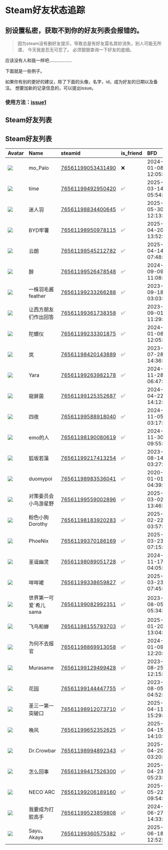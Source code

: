 # Steam好友状态追踪
## 别设置私密，获取不到你的好友列表会报错的。

> 因为steam没有删好友提示，导致总是有好友莫名其妙消失，别人可能无所谓，
> 今天我是忍无可忍了。 必须狠狠查询一下好友的底细。

应该没有人和我一样吧………………

下面就是一些例子。

如果你有别的更好的建议，除了下面的头像，名字，id，成为好友的日期以及备注。 想要加新的记录信息的，可以提出issue。

### 使用方法：[issue1](https://github.com/systemannounce/SteamFriends/issues/1)

## Steam好友列表


## Steam好友列表
| Avatar                                                                            | Name          | steamid                                                                     | is_friend   | BFD                 | removed_time        | Remark   |
|:----------------------------------------------------------------------------------|:--------------|:----------------------------------------------------------------------------|:------------|:--------------------|:--------------------|:---------|
| ![](https://avatars.steamstatic.com/ef81cca4e54bb0b40cbe061657d09ddf19d7b3b1.jpg) | mo_Palo       | [76561199053431490](https://steamcommunity.com/profiles/76561199053431490/) | ❌           | 2024-01-08 12:05:35 | 2025-07-08 10:00:59 |          |
| ![](https://avatars.steamstatic.com/83e10a80a7af55f884baa6f7c020011c1b9055fe.jpg) | time          | [76561199492950420](https://steamcommunity.com/profiles/76561199492950420/) | ✅           | 2025-03-14 05:54:09 |                     |          |
| ![](https://avatars.steamstatic.com/35bf13535bcad5f8e6ca731c37a84a9e4578a1fd.jpg) | 迷人羽           | [76561198834400645](https://steamcommunity.com/profiles/76561198834400645/) | ✅           | 2025-05-30 12:13:56 |                     |          |
| ![](https://avatars.steamstatic.com/ac89287173e865c110fdc144aa258b280f4db5ce.jpg) | BYD牢薯         | [76561198950978115](https://steamcommunity.com/profiles/76561198950978115/) | ✅           | 2025-04-20 13:52:05 |                     |          |
| ![](https://avatars.steamstatic.com/e69d2ba9fd18818d4ae7e5bdc839caed5ce56ef7.jpg) | 云朗            | [76561199545212782](https://steamcommunity.com/profiles/76561199545212782/) | ✅           | 2025-04-14 07:48:46 |                     |          |
| ![](https://avatars.steamstatic.com/f0b376c04256b3315f34e5c9987a7fcedafdab5c.jpg) | 醉             | [76561199526478548](https://steamcommunity.com/profiles/76561199526478548/) | ✅           | 2024-09-09 11:08:23 |                     |          |
| ![](https://avatars.steamstatic.com/857b306fe819e07825803838f8d199b930103330.jpg) | 一株羽毛酱feather  | [76561199233266288](https://steamcommunity.com/profiles/76561199233266288/) | ✅           | 2023-09-18 03:03:20 |                     |          |
| ![](https://avatars.steamstatic.com/586a921ca558f8f8f589ac25b1ecb4429302ca26.jpg) | 让西方朋友们作出回答    | [76561199361738358](https://steamcommunity.com/profiles/76561199361738358/) | ✅           | 2023-09-01 11:29:17 |                     |          |
| ![](https://avatars.steamstatic.com/39c305e9dba76c745b5d111d20d991ac032d2e82.jpg) | 陀螺仪           | [76561199233301875](https://steamcommunity.com/profiles/76561199233301875/) | ✅           | 2024-01-08 12:05:22 |                     |          |
| ![](https://avatars.steamstatic.com/3347685d5b0ffdf9fb2eacdabdcfe12d672d3294.jpg) | 岚             | [76561198420143889](https://steamcommunity.com/profiles/76561198420143889/) | ✅           | 2023-07-28 14:36:11 |                     |          |
| ![](https://avatars.steamstatic.com/0f66eb35d1341e70afcea2c6ab10e12370919d79.jpg) | Yara          | [76561199263982178](https://steamcommunity.com/profiles/76561199263982178/) | ✅           | 2024-11-28 06:47:54 |                     |          |
| ![](https://avatars.steamstatic.com/0f623e476a55b512608aff67941d4d623135f424.jpg) | 窥屏菌           | [76561199125352687](https://steamcommunity.com/profiles/76561199125352687/) | ✅           | 2024-04-22 14:12:11 |                     |          |
| ![](https://avatars.steamstatic.com/01b5dbc0b136f7753e70047bb2bfbbe612dbaf5d.jpg) | 四夜            | [76561199588918040](https://steamcommunity.com/profiles/76561199588918040/) | ✅           | 2024-11-05 03:17:23 |                     |          |
| ![](https://avatars.steamstatic.com/0e76a2d7a4291d680c23b8ae1a4153d51053c608.jpg) | emo的人         | [76561198190080619](https://steamcommunity.com/profiles/76561198190080619/) | ✅           | 2024-11-30 09:55:07 |                     |          |
| ![](https://avatars.steamstatic.com/75f6a2d3079eca120e1b653c0e482b9f40befa87.jpg) | 狐坂若藻          | [76561199217413254](https://steamcommunity.com/profiles/76561199217413254/) | ✅           | 2023-08-14 03:27:39 |                     |          |
| ![](https://avatars.steamstatic.com/e9b1bb08633351287595680acf7e3f56e213a8ac.jpg) | duomypoi      | [76561198983536041](https://steamcommunity.com/profiles/76561198983536041/) | ✅           | 2020-01-01 04:39:13 |                     |          |
| ![](https://avatars.steamstatic.com/007c1b9f850c8cca0fd861f16d4894dde630b437.jpg) | 对策委员会小鸟游星野    | [76561199559002896](https://steamcommunity.com/profiles/76561199559002896/) | ✅           | 2025-03-02 13:46:23 |                     |          |
| ![](https://avatars.steamstatic.com/5fd55e8aec52101cb0257fbcb2440560ded0e159.jpg) | 粉色小狗Dorothy   | [76561198183920283](https://steamcommunity.com/profiles/76561198183920283/) | ✅           | 2025-02-22 03:57:47 |                     |          |
| ![](https://avatars.steamstatic.com/25801f0413eaef130850f752806c695298a67c7f.jpg) | PhoeNix       | [76561199370186169](https://steamcommunity.com/profiles/76561199370186169/) | ✅           | 2025-03-23 07:15:22 |                     |          |
| ![](https://avatars.steamstatic.com/8628083f7b7f15d48b80d9ea6fdd426e417fc53f.jpg) | 圣诞幽灵          | [76561198089051728](https://steamcommunity.com/profiles/76561198089051728/) | ✅           | 2024-11-17 04:05:53 |                     |          |
| ![](https://avatars.steamstatic.com/9619503bd4829a66071147595626d50e53ff6515.jpg) | 咩咩裙           | [76561199338659827](https://steamcommunity.com/profiles/76561199338659827/) | ✅           | 2025-03-23 07:45:57 |                     |          |
| ![](https://avatars.steamstatic.com/4391c0ac74441ae9c7e587daf9e1799349cf233a.jpg) | 世界第一可爱`希儿sama | [76561199082992351](https://steamcommunity.com/profiles/76561199082992351/) | ✅           | 2023-08-05 05:34:44 |                     |          |
| ![](https://avatars.steamstatic.com/46c260c6bc2d2867828aab1f26b1c78c6051b246.jpg) | 飞鸟和蝉          | [76561198155793703](https://steamcommunity.com/profiles/76561198155793703/) | ✅           | 2025-01-20 13:04:57 |                     |          |
| ![](https://avatars.steamstatic.com/bdff3a93b22be43e213897735b3f01b5cebffd2d.jpg) | 为何不去报官        | [76561198869913058](https://steamcommunity.com/profiles/76561198869913058/) | ✅           | 2024-01-09 12:20:28 |                     |          |
| ![](https://avatars.steamstatic.com/6478667bd49c9838cccf5e1454010304e04055d6.jpg) | Murasame      | [76561199129499428](https://steamcommunity.com/profiles/76561199129499428/) | ✅           | 2023-08-25 12:15:59 |                     |          |
| ![](https://avatars.steamstatic.com/7aa23f8bb30f1c29dd397336c767625c0449b814.jpg) | 花园            | [76561199144447755](https://steamcommunity.com/profiles/76561199144447755/) | ✅           | 2023-08-05 04:52:59 |                     |          |
| ![](https://avatars.steamstatic.com/b51e0e1b17e85187599ca5ae00a3ffbe412cf33f.jpg) | 圣三一第一突破口      | [76561198912073710](https://steamcommunity.com/profiles/76561198912073710/) | ✅           | 2025-04-11 15:29:38 |                     |          |
| ![](https://avatars.steamstatic.com/8faa0a17bf18e4e85f6aeb990063db50f3984549.jpg) | 晚风            | [76561199652352625](https://steamcommunity.com/profiles/76561199652352625/) | ✅           | 2025-04-15 14:10:08 |                     |          |
| ![](https://avatars.steamstatic.com/1c3a9adf14d3a914f1d6b7b0860963ea2b1cf71e.jpg) | Dr.Crowbar    | [76561198994892343](https://steamcommunity.com/profiles/76561198994892343/) | ✅           | 2025-04-20 03:20:46 |                     |          |
| ![](https://avatars.steamstatic.com/49bda7aa4e682f9d3cdce836abb60d299b589cd9.jpg) | 怎么回事          | [76561199417526300](https://steamcommunity.com/profiles/76561199417526300/) | ✅           | 2025-04-23 05:23:32 |                     |          |
| ![](https://avatars.steamstatic.com/5c1675ec6db30782c3b814b6c9643ffba26acfd6.jpg) | NECO`ARC      | [76561199206189160](https://steamcommunity.com/profiles/76561199206189160/) | ✅           | 2025-05-22 09:54:25 |                     |          |
| ![](https://avatars.steamstatic.com/a73ccecf2b25ff49f4ba3eb7f4ba3a232dd737ee.jpg) | 我要成为打胶高手      | [76561199523859808](https://steamcommunity.com/profiles/76561199523859808/) | ✅           | 2024-06-27 14:33:15 |                     |          |
| ![](https://avatars.steamstatic.com/fef49e7fa7e1997310d705b2a6158ff8dc1cdfeb.jpg) | Sayu、Akaya    | [76561199360575382](https://steamcommunity.com/profiles/76561199360575382/) | ✅           | 2025-06-18 12:52:30 |                     |          |